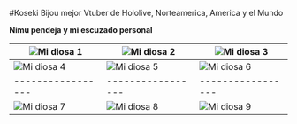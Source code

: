#Koseki Bijou mejor Vtuber de Hololive, Norteamerica, America y el Mundo

**Nimu pendeja y mi escuzado personal**

| ![Mi diosa 1](https://pbs.twimg.com/media/GkEhcEcaAAIw0aR?format=jpg&name=small) | ![Mi diosa 2](https://pbs.twimg.com/media/Gj49EHFXQAA2jGo?format=jpg&name=small) | ![Mi diosa 3](https://pbs.twimg.com/media/Gj0RClnakAAMecs?format=jpg&name=small) |
|-----------------|-----------------|-----------------|
| ![Mi diosa 4](https://pbs.twimg.com/media/GjzfZIfacAE3VDM?format=jpg&name=small) | ![Mi diosa 5](https://pbs.twimg.com/media/Gjupi0faMAAbKi7?format=jpg&name=small) | ![Mi diosa 6](https://pbs.twimg.com/media/GjZKzoYaoAAahot?format=jpg&name=small) |
|-----------------|-----------------|-----------------|
| ![Mi diosa 7](https://pbs.twimg.com/media/GjD_kndW4AAp2nU?format=jpg&name=small) | ![Mi diosa 8](https://pbs.twimg.com/media/Gie3qIHXIAAhxEj?format=jpg&name=small) | ![Mi diosa 9](https://pbs.twimg.com/media/Gibw1fOW0AADIY6?format=jpg&name=small) |
